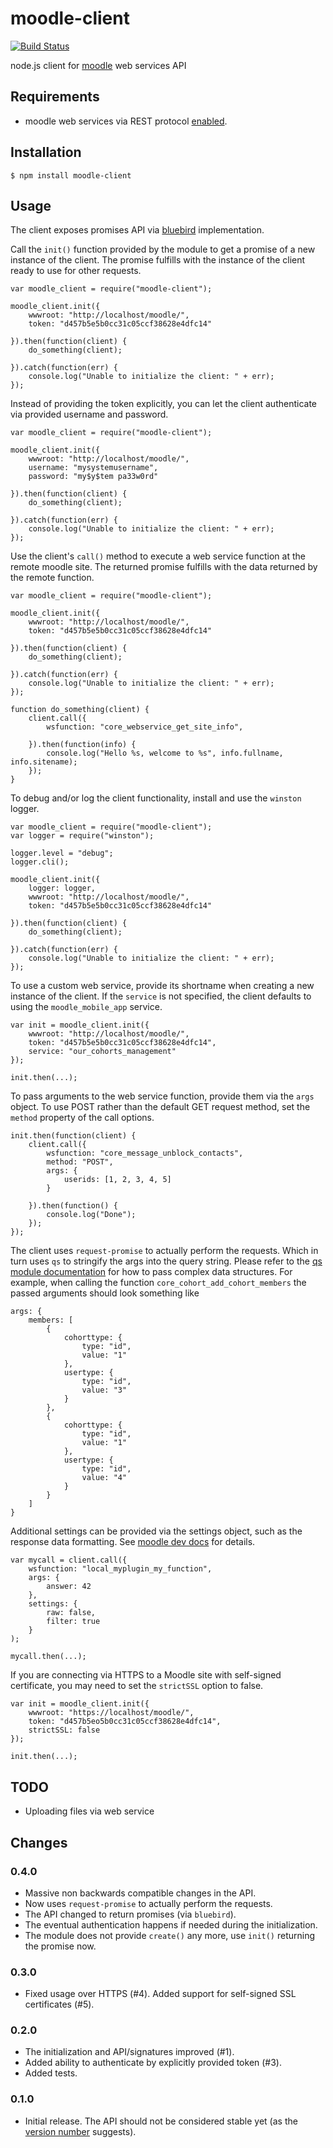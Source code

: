 moodle-client
=============

[![Build Status](https://travis-ci.org/mudrd8mz/node-moodle-client.svg?branch=master)](https://travis-ci.org/mudrd8mz/node-moodle-client)

node.js client for [moodle](https://moodle.org/) web services API

## Requirements

* moodle web services via REST protocol
  [enabled](https://docs.moodle.org/en/Using_web_services).

## Installation

    $ npm install moodle-client

## Usage

The client exposes promises API via [bluebird](http://bluebirdjs.com/)
implementation.

Call the `init()` function provided by the module to get a promise of a new
instance of the client. The promise fulfills with the instance of the client
ready to use for other requests.

    var moodle_client = require("moodle-client");

    moodle_client.init({
        wwwroot: "http://localhost/moodle/",
        token: "d457b5e5b0cc31c05ccf38628e4dfc14"

    }).then(function(client) {
        do_something(client);

    }).catch(function(err) {
        console.log("Unable to initialize the client: " + err);
    });

Instead of providing the token explicitly, you can let the client authenticate
via provided username and password.

    var moodle_client = require("moodle-client");

    moodle_client.init({
        wwwroot: "http://localhost/moodle/",
        username: "mysystemusername",
        password: "my$y$tem pa33w0rd"

    }).then(function(client) {
        do_something(client);

    }).catch(function(err) {
        console.log("Unable to initialize the client: " + err);
    });

Use the client's `call()` method to execute a web service function at the
remote moodle site. The returned promise fulfills with the data returned by the
remote function.

    var moodle_client = require("moodle-client");

    moodle_client.init({
        wwwroot: "http://localhost/moodle/",
        token: "d457b5e5b0cc31c05ccf38628e4dfc14"

    }).then(function(client) {
        do_something(client);

    }).catch(function(err) {
        console.log("Unable to initialize the client: " + err);
    });

    function do_something(client) {
        client.call({
            wsfunction: "core_webservice_get_site_info",

        }).then(function(info) {
            console.log("Hello %s, welcome to %s", info.fullname, info.sitename);
        });
    }

To debug and/or log the client functionality, install and use the `winston`
logger.

    var moodle_client = require("moodle-client");
    var logger = require("winston");

    logger.level = "debug";
    logger.cli();

    moodle_client.init({
        logger: logger,
        wwwroot: "http://localhost/moodle/",
        token: "d457b5e5b0cc31c05ccf38628e4dfc14"

    }).then(function(client) {
        do_something(client);

    }).catch(function(err) {
        console.log("Unable to initialize the client: " + err);
    });

To use a custom web service, provide its shortname when creating a new instance
of the client. If the `service` is not specified, the client defaults to using
the `moodle_mobile_app` service.

    var init = moodle_client.init({
        wwwroot: "http://localhost/moodle/",
        token: "d457b5e5b0cc31c05ccf38628e4dfc14",
        service: "our_cohorts_management"
    });

    init.then(...);

To pass arguments to the web service function, provide them via the `args`
object. To use POST rather than the default GET request method, set the
`method` property of the call options.

    init.then(function(client) {
        client.call({
            wsfunction: "core_message_unblock_contacts",
            method: "POST",
            args: {
                userids: [1, 2, 3, 4, 5]
            }

        }).then(function() {
            console.log("Done");
        });
    });

The client uses `request-promise` to actually perform the requests. Which in
turn uses `qs` to stringify the args into the query string. Please refer to the
[qs module documentation](https://github.com/hapijs/qs#stringifying) for how to
pass complex data structures. For example, when calling the function
`core_cohort_add_cohort_members` the passed arguments should look something like

    args: {
        members: [
            {
                cohorttype: {
                    type: "id",
                    value: "1"
                },
                usertype: {
                    type: "id",
                    value: "3"
                }
            },
            {
                cohorttype: {
                    type: "id",
                    value: "1"
                },
                usertype: {
                    type: "id",
                    value: "4"
                }
            }
        ]
    }

Additional settings can be provided via the settings object, such as the
response data formatting. See [moodle dev
docs](https://docs.moodle.org/dev/Creating_a_web_service_client#Text_formats)
for details.

    var mycall = client.call({
        wsfunction: "local_myplugin_my_function",
        args: {
            answer: 42
        },
        settings: {
            raw: false,
            filter: true
        }
    );

    mycall.then(...);

If you are connecting via HTTPS to a Moodle site with self-signed certificate,
you may need to set the `strictSSL` option to false.

    var init = moodle_client.init({
        wwwroot: "https://localhost/moodle/",
        token: "d457b5eo5b0cc31c05ccf38628e4dfc14",
        strictSSL: false
    });

    init.then(...);

## TODO

* Uploading files via web service

## Changes

### 0.4.0

* Massive non backwards compatible changes in the API.
* Now uses `request-promise` to actually perform the requests.
* The API changed to return promises (via `bluebird`).
* The eventual authentication happens if needed during the initialization.
* The module does not provide `create()` any more, use `init()` returning the promise now.

### 0.3.0

* Fixed usage over HTTPS (#4). Added support for self-signed SSL certificates (#5).

### 0.2.0

* The initialization and API/signatures improved (#1).
* Added ability to authenticate by explicitly provided token (#3).
* Added tests.

### 0.1.0

* Initial release. The API should not be considered stable yet (as the [version
  number](http://semver.org/) suggests).
